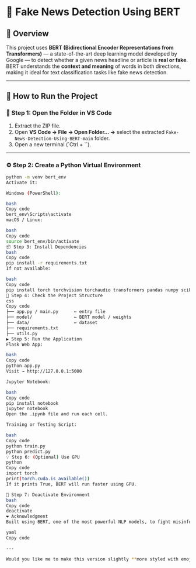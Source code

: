 # 🧠 Fake News Detection Using BERT

## 📌 Overview
This project uses **BERT (Bidirectional Encoder Representations from Transformers)** — a state-of-the-art deep learning model developed by Google — to detect whether a given news headline or article is **real or fake**.  
BERT understands the **context and meaning** of words in both directions, making it ideal for text classification tasks like fake news detection.

---

## 🚀 How to Run the Project

### 🧭 Step 1: Open the Folder in VS Code
1. Extract the ZIP file.  
2. Open **VS Code → File → Open Folder… →** select the extracted `Fake-News-Detection-Using-BERT-main` folder.  
3. Open a new terminal (`Ctrl + \``).

---

### ⚙️ Step 2: Create a Python Virtual Environment
```bash
python -m venv bert_env
Activate it:

Windows (PowerShell):

bash
Copy code
bert_env\Scripts\activate
macOS / Linux:

bash
Copy code
source bert_env/bin/activate
📦 Step 3: Install Dependencies
bash
Copy code
pip install -r requirements.txt
If not available:

bash
Copy code
pip install torch torchvision torchaudio transformers pandas numpy scikit-learn flask tqdm
🧠 Step 4: Check the Project Structure
css
Copy code
├── app.py / main.py      ← entry file
├── model/                ← BERT model / weights
├── data/                 ← dataset
├── requirements.txt
├── utils.py
▶️ Step 5: Run the Application
Flask Web App:

bash
Copy code
python app.py
Visit → http://127.0.0.1:5000

Jupyter Notebook:

bash
Copy code
pip install notebook
jupyter notebook
Open the .ipynb file and run each cell.

Training or Testing Script:

bash
Copy code
python train.py
python predict.py
💡 Step 6: (Optional) Use GPU
python
Copy code
import torch
print(torch.cuda.is_available())
If it prints True, BERT will run faster using GPU.

🧾 Step 7: Deactivate Environment
bash
Copy code
deactivate
❤️ Acknowledgment
Built using BERT, one of the most powerful NLP models, to fight misinformation through the power of AI.

yaml
Copy code

---

Would you like me to make this version slightly **more styled with emojis and color-coded headings** (for better GitHub visual appeal)?
